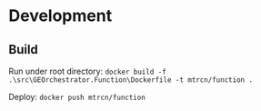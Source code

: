 # Development

## Build
Run under root directory:
`docker build -f .\src\GEOrchestrator.Function\Dockerfile -t mtrcn/function .`

Deploy:
`docker push mtrcn/function`